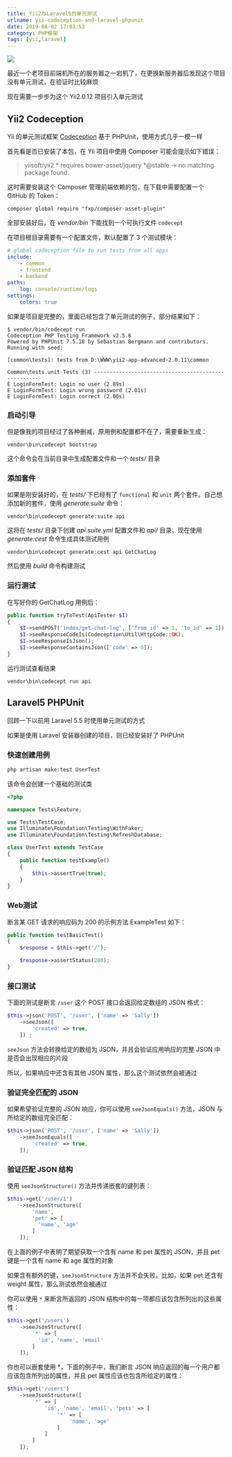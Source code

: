 ```yaml
---
title: Yii2与Laravel5的单元测试
urlname: yii-codeception-and-laravel-phpunit
date: 2019-08-02 17:03:53
category: PHP框架
tags: [yii,laravel]
---
```


![](/images/codeception.png)

最近一个老项目前端机所在的服务器之一宕机了，在更换新服务器后发现这个项目没有单元测试，在验证时比较麻烦

现在需要一步步为这个 Yii2.0.12 项目引入单元测试

<!-- more -->

## Yii2 Codeception

Yii 的单元测试框架 [Codeception](https://codeception.com/for/yii) 基于 PHPUnit，使用方式几乎一模一样

首先看是否已安装了本包，在 Yii 项目中使用 Composer 可能会提示如下错误：

> yiisoft/yii2 * requires bower-asset/jquery *@stable -> no matching package found.

这时需要安装这个 Composer 管理前端依赖的包，在下载中需要配置一个 GitHub 的 Token：

```
composer global require "fxp/composer-asset-plugin"
```

全部安装好后，在 *vendor/bin* 下能找到一个可执行文件 `codecept`

在项目根目录需要有一个配置文件，默认配置了 3 个测试模块：

```yml codeception.yml
# global codeception file to run tests from all apps
include:
    - common
    - frontend
    - backend
paths:
    log: console/runtime/logs
settings:
    colors: true
```

如果是项目是完整的，里面已经包含了单元测试的例子，部分结果如下：

```
$ vendor/bin/codecept run
Codeception PHP Testing Framework v2.5.6
Powered by PHPUnit 7.5.18 by Sebastian Bergmann and contributors.
Running with seed:

[common\tests]: tests from D:\WWW\yii2-app-advanced-2.0.11\common

Common\tests.unit Tests (3) ----------------------------------------------------
E LoginFormTest: Login no user (2.89s)
E LoginFormTest: Login wrong password (2.01s)
E LoginFormTest: Login correct (2.00s)
```

### 启动引导

但是像我的项目经过了各种删减，原用例和配置都不在了，需要重新生成：

```
vendor\bin\codecept bootstrap
```

这个命令会在当前目录中生成配置文件和一个 *tests/* 目录

### 添加套件

如果是刚安装好的，在 *tests/* 下已经有了 `functional` 和 `unit` 两个套件。自己想添加新的套件，使用 *generate:suite* 命令：

```
vendor\bin\codecept generate:suite api
```

这将在 *tests/* 目录下创建 *api.suite.yml* 配置文件和 *api/* 目录，现在使用 *generate:cest* 命令生成具体测试用例

```
vendor\bin\codecept generate:cest api GetChatLog
```

然后使用 *build* 命令构建测试

### 运行测试

在写好你的 GetChatLog 用例后：

```php
public function tryToTest(ApiTester $I)
{
    $I->sendPOST('index/get-chat-log', ['from_id' => 1, 'to_id' => 1]);
    $I->seeResponseCodeIs(Codeception\Util\HttpCode::OK);
    $I->seeResponseIsJson();
    $I->seeResponseContainsJson(['code' => 0]);
}
```

运行测试查看结果

```
vendor\bin\codecept run api
```

## Laravel5 PHPUnit

回顾一下以前用 Laravel 5.5 时使用单元测试的方式

如果是使用 Laravel 安装器创建的项目，则已经安装好了 PHPUnit

### 快速创建用例

```bash
php artisan make:test UserTest
```

该命令会创建一个基础的测试类

```php tests/Feature/UserTest.php
<?php

namespace Tests\Feature;

use Tests\TestCase;
use Illuminate\Foundation\Testing\WithFaker;
use Illuminate\Foundation\Testing\RefreshDatabase;

class UserTest extends TestCase
{
    public function testExample()
    {
        $this->assertTrue(true);
    }
}
```

### Web测试

断言某 GET 请求的响应码为 200 的示例方法 ExampleTest 如下：

```php
public function testBasicTest()
{
    $response = $this->get('/');

    $response->assertStatus(200);
}
```

### 接口测试

下面的测试是断言 `/user` 这个 POST 接口会返回给定数组的 JSON 格式：

```php
$this->json('POST', '/user', ['name' => 'Sally'])
    ->seeJson([
        'created' => true,
    ]) ;
```

`seeJson` 方法会转换给定的数组为 JSON，并且会验证应用响应的完整 JSON 中是否会出现相应的片段

所以，如果响应中还含有其他 JSON 属性，那么这个测试依然会被通过

### 验证完全匹配的 JSON

如果希望验证完整的 JSON 响应，你可以使用 `seeJsonEquals()` 方法，JSON 与所给定的数组完全匹配：

```php
$this->json('POST', '/user', ['name' => 'Sally'])
    ->seeJsonEquals([
        'created' => true,
    ]);
```

### 验证匹配 JSON 结构

使用 `seeJsonStructure()` 方法并传递嵌套的键列表：

```php
$this->get('/user/1')
    ->seeJsonStructure([
        'name',
        'pet' => [
          'name', 'age'
        ]
    ]);
```

在上面的例子中表明了期望获取一个含有 name 和 pet 属性的 JSON，并且 pet 键是一个含有 name 和 age 属性的对象

如果含有额外的键，`seeJsonStructure` 方法并不会失败。比如，如果 pet 还含有 weight 属性，那么测试依然会被通过

你可以使用 `*` 来断言所返回的 JSON 结构中的每一项都应该包含所列出的这些属性：

```php
$this->get('/users')
    ->seeJsonStructure([
        '*' => [
          'id', 'name', 'email'
        ]
    ]);
```

你也可以嵌套使用 *，下面的例子中，我们断言 JSON 响应返回的每一个用户都应该包含所列出的属性，并且 pet 属性应该也包含所给定的属性：

```php
$this->get('/users')
    ->seeJsonStructure([
        '*' => [
            'id', 'name', 'email', 'pets' => [
                '*' => [
                    'name', 'age'
                ]
            ]
        ]
    ]);
```
